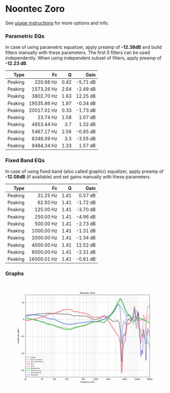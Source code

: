 # Noontec Zoro
See [usage instructions](https://github.com/jaakkopasanen/AutoEq#usage) for more options and info.

### Parametric EQs
In case of using parametric equalizer, apply preamp of **-12.38dB** and build filters manually
with these parameters. The first 5 filters can be used independently.
When using independent subset of filters, apply preamp of **-12.23 dB**.

| Type    | Fc          |    Q | Gain     |
|--------:|------------:|-----:|---------:|
| Peaking | 220.98 Hz   | 0.42 | -5.71 dB |
| Peaking | 1573.26 Hz  | 2.64 | -2.49 dB |
| Peaking | 3802.70 Hz  | 1.63 | 12.25 dB |
| Peaking | 19535.86 Hz | 1.97 | -0.34 dB |
| Peaking | 20017.01 Hz | 0.33 | -1.73 dB |
| Peaking | 23.74 Hz    | 1.58 | 1.07 dB  |
| Peaking | 4853.44 Hz  | 3.7  | 1.32 dB  |
| Peaking | 5467.17 Hz  | 2.56 | -0.95 dB |
| Peaking | 8346.09 Hz  | 3.3  | -3.55 dB |
| Peaking | 9484.34 Hz  | 1.33 | 1.57 dB  |

### Fixed Band EQs
In case of using fixed band (also called graphic) equalizer, apply preamp of **-12.08dB**
(if available) and set gains manually with these parameters.

| Type    | Fc          |    Q | Gain     |
|--------:|------------:|-----:|---------:|
| Peaking | 31.25 Hz    | 1.41 | 0.57 dB  |
| Peaking | 62.50 Hz    | 1.41 | -1.72 dB |
| Peaking | 125.00 Hz   | 1.41 | -3.70 dB |
| Peaking | 250.00 Hz   | 1.41 | -4.96 dB |
| Peaking | 500.00 Hz   | 1.41 | -2.73 dB |
| Peaking | 1000.00 Hz  | 1.41 | -1.31 dB |
| Peaking | 2000.00 Hz  | 1.41 | -1.34 dB |
| Peaking | 4000.00 Hz  | 1.41 | 12.52 dB |
| Peaking | 8000.00 Hz  | 1.41 | -2.31 dB |
| Peaking | 16000.01 Hz | 1.41 | -0.81 dB |

### Graphs
![](./Noontec%20Zoro.png)